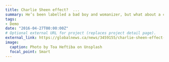 ```yaml
---
title: Charlie Sheen effect?  ...
summary: He’s been labelled a bad boy and womanizer, but what about a champion for public health and ...
tags:
- Demo
date: "2016-04-27T00:00:00Z"
# Optional external URL for project (replaces project detail page).
external_link: https://globalnews.ca/news/3459155/charlie-sheen-effect-record-levels-of-std-testing-followed-actors-hiv-positive-confession/
image:
  caption: Photo by Toa Heftiba on Unsplash
  focal_point: Smart
---
```


